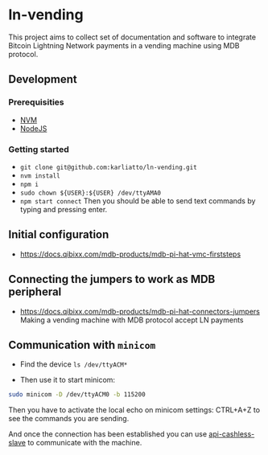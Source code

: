 # ln-vending

This project aims to collect set of documentation and software to integrate Bitcoin Lightning Network payments in a vending machine using MDB protocol.

## Development

### Prerequisities

- [NVM](https://github.com/nvm-sh/nvm)
- [NodeJS](https://nodejs.org/en/download/package-manager)

### Getting started

- `git clone git@github.com:karliatto/ln-vending.git`
- `nvm install`
- `npm i`
- `sudo chown ${USER}:${USER} /dev/ttyAMA0`
- `npm start connect`
  Then you should be able to send text commands by typing and pressing enter.

## Initial configuration

- https://docs.qibixx.com/mdb-products/mdb-pi-hat-vmc-firststeps

## Connecting the jumpers to work as MDB peripheral

- https://docs.qibixx.com/mdb-products/mdb-pi-hat-connectors-jumpers
  Making a vending machine with MDB protocol accept LN payments

## Communication with `minicom`

- Find the device `ls /dev/ttyACM*`

- Then use it to start minicom:

```bash
sudo minicom -D /dev/ttyACM0 -b 115200
```

Then you have to activate the local echo on minicom settings: CTRL+A+Z to see the commands you are sending.

And once the connection has been established you can use [api-cashless-slave](https://docs.qibixx.com/mdb-products/api-cashless-slave) to communicate with the machine.
